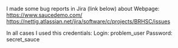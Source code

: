 I made some bug reports in Jira (link below) about Webpage: https://www.saucedemo.com/
https://nettig.atlassian.net/jira/software/c/projects/BRHSC/issues

In all cases I used this credentials:
Login: problem_user
Password: secret_sauce
